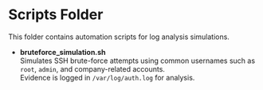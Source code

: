 # Scripts Folder

This folder contains automation scripts for log analysis simulations.

- **bruteforce_simulation.sh**  
  Simulates SSH brute-force attempts using common usernames such as `root`, `admin`, and company-related accounts.  
  Evidence is logged in `/var/log/auth.log` for analysis.
